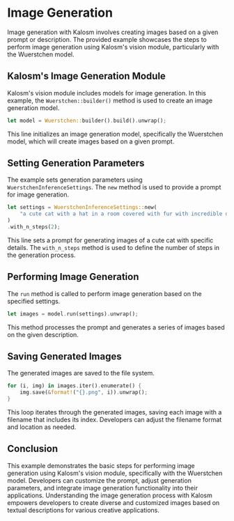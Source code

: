 # Image Generation

Image generation with Kalosm involves creating images based on a given prompt or description. The provided example showcases the steps to perform image generation using Kalosm's vision module, particularly with the Wuerstchen model.

## Kalosm's Image Generation Module

Kalosm's vision module includes models for image generation. In this example, the `Wuerstchen::builder()` method is used to create an image generation model.

```rust
let model = Wuerstchen::builder().build().unwrap();
```

This line initializes an image generation model, specifically the Wuerstchen model, which will create images based on a given prompt.

## Setting Generation Parameters

The example sets generation parameters using `WuerstchenInferenceSettings`. The `new` method is used to provide a prompt for image generation.

```rust
let settings = WuerstchenInferenceSettings::new(
    "a cute cat with a hat in a room covered with fur with incredible detail",
)
.with_n_steps(2);
```

This line sets a prompt for generating images of a cute cat with specific details. The `with_n_steps` method is used to define the number of steps in the generation process.

## Performing Image Generation

The `run` method is called to perform image generation based on the specified settings.

```rust
let images = model.run(settings).unwrap();
```

This method processes the prompt and generates a series of images based on the given description.

## Saving Generated Images

The generated images are saved to the file system.

```rust
for (i, img) in images.iter().enumerate() {
    img.save(&format!("{}.png", i)).unwrap();
}
```

This loop iterates through the generated images, saving each image with a filename that includes its index. Developers can adjust the filename format and location as needed.

## Conclusion

This example demonstrates the basic steps for performing image generation using Kalosm's vision module, specifically with the Wuerstchen model. Developers can customize the prompt, adjust generation parameters, and integrate image generation functionality into their applications. Understanding the image generation process with Kalosm empowers developers to create diverse and customized images based on textual descriptions for various creative applications.